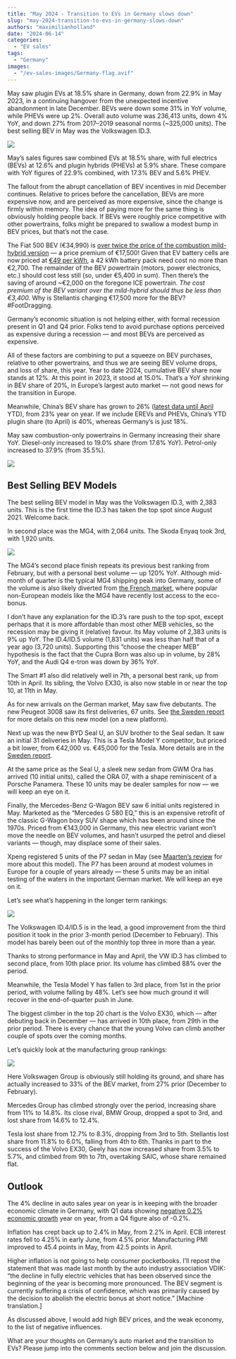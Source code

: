 ```yaml
---
title: "May 2024 - Transition to EVs in Germany slows down"
slug: "may-2024-transition-to-evs-in-germany-slows-down"
authors: "maximilianholland"
date: "2024-06-14"
categories:
  - "EV sales"
tags:
  - "Germany"
images:
  - "/ev-sales-images/Germany-flag.avif"
---
```


May saw plugin EVs at 18.5% share in Germany, down from 22.9% in May 2023, in a continuing hangover from the unexpected incentive abandonment in late December. BEVs were down some 31% in YoY volume, while PHEVs were up 2%. Overall auto volume was 236,413 units, down 4% YoY, and down 27% from 2017–2019 seasonal norms (~325,000 units). The best selling BEV in May was the Volkswagen ID.3.

![](/ev-sales-images/2024-05-Germany-Passenger-Auto-Registrations.avif)

May’s sales figures saw combined EVs at 18.5% share, with full electrics (BEVs) at 12.6% and plugin hybrids (PHEVs) at 5.9% share. These compare with YoY figures of 22.9% combined, with 17.3% BEV and 5.6% PHEV.

The fallout from the abrupt cancellation of BEV incentives in mid December continues. Relative to prices before the cancellation, BEVs are more expensive now, and are perceived as more expensive, since the change is firmly within memory. The idea of paying more for the same thing is obviously holding people back. If BEVs were roughly price competitive with other powertrains, folks might be prepared to swallow a modest bump in BEV prices, but that’s not the case.

The Fiat 500 BEV (€34,990) is [over twice the price of the combustion mild-hybrid version](https://www.adac.de/rund-ums-fahrzeug/auto-kaufen-verkaufen/autokosten/elektroauto-kostenvergleich/) — a price premium of €17,500! Given that EV battery cells are now priced at [€49 per kWh](https://news.metal.com/newscontent/102782363/Energy-storage-battery-cell-prices-still-have-downward-room-as-the-iteration-of-300Ah-battery-cells-accelerated), a 42 kWh battery pack need cost no more than €2,700. The remainder of the BEV powertrain (motors, power electronics, etc.) should cost less still (so, under €5,400 in sum). Then there’s the saving of around ~€2,000 on the foregone ICE powertrain. _The cost premium of the BEV variant over the mild-hybrid should thus be less than €3,400._ Why is Stellantis charging €17,500 more for the BEV? #FootDragging.

Germany’s economic situation is not helping either, with formal recession present in Q1 and Q4 prior. Folks tend to avoid purchase options perceived as expensive during a recession — and most BEVs are perceived as expensive.

All of these factors are combining to put a squeeze on BEV purchases, relative to other powertrains, and thus we are seeing BEV volume drops, and loss of share, this year. Year to date 2024, cumulative BEV share now stands at 12%. At this point in 2023, it stood at 15.0%. That’s a YoY shrinking in BEV share of 20%, in Europe’s largest auto market — not good news for the transition in Europe.

Meanwhile, China’s BEV share has grown to 26% ([latest data until April](https://cleantechnica.com/2024/05/26/44-plugin-vehicle-market-share-in-china-april-2024-sales-report/) YTD), from 23% year on year. If we include EREVs and PHEVs, China’s YTD plugin share (to April) is 40%, whereas Germany’s is just 18%.

May saw combustion-only powertrains in Germany increasing their share YoY. Diesel-only increased to 19.0% share (from 17.6% YoY). Petrol-only increased to 37.9% (from 35.5%).

![](/ev-sales-images/2024-05-Germany-Monthly-Powertrain-Market-Share.avif)

## Best Selling BEV Models

The best selling BEV model in May was the Volkswagen ID.3, with 2,383 units. This is the first time the ID.3 has taken the top spot since August 2021. Welcome back.

In second place was the MG4, with 2,064 units. The Skoda Enyaq took 3rd, with 1,920 units.

![](/ev-sales-images/2024-05-Germany-BEVs.avif)

The MG4’s second place finish repeats its previous best ranking from February, but with a personal best volume — up 120% YoY. Although mid-month of quarter is the typical MG4 shipping peak into Germany, some of the volume is also likely diverted from [the French market](/2024/06/10/may-2024-without-incentives-popular-bevs-suffer-in-france/), where popular non-European models like the MG4 have recently lost access to the eco-bonus.

I don’t have any explanation for the ID.3’s rare push to the top spot, except perhaps that it is more affordable than most other MEB vehicles, so the recession may be giving it (relative) favour. Its May volume of 2,383 units is 9% up YoY. The ID.4/ID.5 volume (1,831 units) was less than half that of a year ago (3,720 units). Supporting this “choose the cheaper MEB” hypothesis is the fact that the Cupra Born was also up in volume, by 28% YoY, and the Audi Q4 e-tron was down by 36% YoY.

The Smart #1 also did relatively well in 7th, a personal best rank, up from 10th in April. Its sibling, the Volvo EX30, is also now stable in or near the top 10, at 11th in May.

As for new arrivals on the German market, May saw five debutants. The new Peugeot 3008 saw its first deliveries, 67 units. See [the Sweden report](/2024/06/05/may-2024-tesla-model-y-back-on-top-in-sweden/) for more details on this new model (on a new platform).

Next up was the new BYD Seal U, an SUV brother to the Seal sedan. It saw an initial 31 deliveries in May. This is a Tesla Model Y competitor, but priced a bit lower, from €42,000 vs. €45,000 for the Tesla. More details are in the [Sweden report](/2024/06/05/may-2024-tesla-model-y-back-on-top-in-sweden/).

At the same price as the Seal U, a sleek new sedan from GWM Ora has arrived (10 initial units), called the ORA 07, with a shape reminiscent of a Porsche Panamera. These 10 units may be dealer samples for now — we will keep an eye on it.

Finally, the Mercedes-Benz G-Wagon BEV saw 6 initial units registered in May. Marketed as the “Mercedes G 580 EQ,” this is an expensive retrofit of the classic G-Wagon boxy SUV shape which has been around since the 1970s. Priced from €143,000 in Germany, this new electric variant won’t move the needle on BEV volumes, and hasn’t usurped the petrol and diesel variants — though, may displace some of their sales.

Xpeng registered 5 units of the P7 sedan in May (see [Maarten’s review](https://cleantechnica.com/2023/08/27/xpeng-p7-sedan-first-impression/) for more about this model). The P7 has been around at modest volumes in Europe for a couple of years already — these 5 units may be an initial testing of the waters in the important German market. We will keep an eye on it.

Let’s see what’s happening in the longer term rankings:

![](/ev-sales-images/2024-05-Germany-BEVs-Trailing-Qtr.avif)

The Volkswagen ID.4/ID.5 is in the lead, a good improvement from the third position it took in the prior 3-month period (December to February). This model has barely been out of the monthly top three in more than a year.

Thanks to strong performance in May and April, the VW ID.3 has climbed to second place, from 10th place prior. Its volume has climbed 88% over the period.

Meanwhile, the Tesla Model Y has fallen to 3rd place, from 1st in the prior period, with volume falling by 48%. Let’s see how much ground it will recover in the end-of-quarter push in June.

The biggest climber in the top 20 chart is the Volvo EX30, which — after debuting back in December — has arrived in 10th place, from 29th in the prior period. There is every chance that the young Volvo can climb another couple of spots over the coming months.

Let’s quickly look at the manufacturing group rankings:

![](/ev-sales-images/2024-05-Germany-BEV-Groups-Trailing-Qtr.avif)

Here Volkswagen Group is obviously still holding its ground, and share has actually increased to 33% of the BEV market, from 27% prior (December to February).

Mercedes Group has climbed strongly over the period, increasing share from 11% to 14.8%. Its close rival, BMW Group, dropped a spot to 3rd, and lost share from 14.6% to 12.4%.

Tesla lost share from 12.7% to 8.3%, dropping from 3rd to 5th. Stellantis lost share from 11.8% to 6.0%, falling from 4th to 6th. Thanks in part to the success of the Volvo EX30, Geely has now increased share from 3.5% to 5.7%, and climbed from 9th to 7th, overtaking SAIC, whose share remained flat.

## Outlook

The 4% decline in auto sales year on year is in keeping with the broader economic climate in Germany, with Q1 data showing [negative 0.2% economic growth](https://tradingeconomics.com/germany/indicators) year on year, from a Q4 figure also of -0.2%.

Inflation has crept back up to 2.4% in May, from 2.2% in April. ECB interest rates fell to 4.25% in early June, from 4.5% prior. Manufacturing PMI improved to 45.4 points in May, from 42.5 points in April.

Higher inflation is not going to help consumer pocketbooks. I’ll repost the statement that was made last month by the auto industry association VDIK: “the decline in fully electric vehicles that has been observed since the beginning of the year is becoming more pronounced. The BEV segment is currently suffering a crisis of confidence, which was primarily caused by the decision to abolish the electric bonus at short notice.” \[Machine translation.\]

As discussed above, I would add high BEV prices, and the weak economy, to the list of negative influences.

What are your thoughts on Germany’s auto market and the transition to EVs? Please jump into the comments section below and join the discussion.